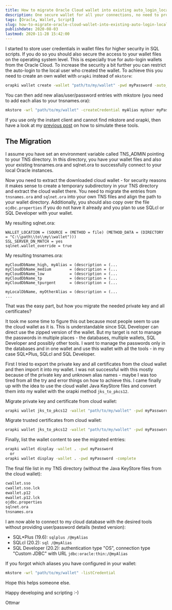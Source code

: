 ```yaml
---
title: How to migrate Oracle Cloud wallet into existing auto_login_local wallet
description: One secure wallet for all your connections, no need to provide passwords in SQL*Plus, SQLcl and SQL Developer
tags: [Oracle, Wallet, Script]
slug: how-to-migrate-oracle-cloud-wallet-into-existing-auto-login-local-wallet
publishdate: 2020-08-03
lastmod: 2020-11-28 15:42:00
---
```


I started to store user credentials in wallet files for higher security in SQL scripts. If you do so you should also secure the access to your wallet files on the operating system level. This is especially true for auto-login wallets from the Oracle Cloud. To increase the security a bit further you can restrict the auto-login to the local user who created the wallet. To achieve this you need to create an own wallet with `orapki` instead of `mkstore`:

```cmd
orapki wallet create -wallet "path/to/my/wallet" -pwd myPassword -auto_login_local
```

You can then add new alias/user/password entries with mkstore (you need to add each alias to your tnsnames.ora):

```cmd
mkstore -wrl "path/to/my/wallet" -createCredential myAlias myUser myPassword
```

If you use only the instant client and cannot find mkstore and orapki, then have a look at my [previous post](/posts/2020-07-29-how-to-use-mkstore-and-orapki-with-oracle-instant-client/) on how to simulate these tools.

## The Migration

I assume you have set an environment variable called TNS_ADMIN pointing to your TNS directory. In this directory, you have your wallet files and also your existing tnsnames.ora and sqlnet.ora to successfully connect to your local Oracle instances.

Now you need to extract the downloaded cloud wallet - for security reasons it makes sense to create a temporary subdirectory in your TNS directory and extract the cloud wallet there. You need to migrate the entries from `tnsnames.ora` and `sqlnet.ora` into your own TNS files and align the path to your wallet directory. Additionally, you should also copy over the file `ojdbc.properties` if you do not have it already and you plan to use SQLcl or SQL Developer with your wallet.

My resulting sqlnet.ora:

```
WALLET_LOCATION = (SOURCE = (METHOD = file) (METHOD_DATA = (DIRECTORY = "C:\\path\\to\\my\\wallet")))
SSL_SERVER_DN_MATCH = yes
sqlnet.wallet_override = true
```

My resulting tnsnames.ora:

```
myCloudDbName_high, myAlias = (description = (...
myCloudDbName_medium        = (description = (...
myCloudDbName_low           = (description = (...
myCloudDbName_tp            = (description = (...
myCloudDbName_tpurgent      = (description = (...

myLocalDbName, myOtherAlias = (description = (...
...
```

That was the easy part, but how you migrate the needed private key and all certificates?

It took me some time to figure this out because most people seem to use the cloud wallet as it is. This is understandable since SQL Developer can direct use the zipped version of the wallet. But my target is not to manage the passwords in multiple places - the databases, multiple wallets, SQL Developer and possibly other tools. I want to manage the passwords only in the databases and in one wallet and use this wallet with all the tools - in my case SQL*Plus, SQLcl and SQL Developer.

First I tried to export the private key and all certificates from the cloud wallet and then import it into my wallet. I was not successful with this mostly because of the private key and unknown alias names - maybe I was too tired from all the try and error things on how to achieve this. I came finally up with the idea to use the cloud wallet Java KeyStore files and convert them into my wallet with the orapki method `jks_to_pkcs12`.

Migrate private key and certificate from cloud wallet:

```cmd
orapki wallet jks_to_pkcs12 -wallet "path/to/my/wallet" -pwd myPassword -keystore "path/to/cloud/wallet/keystore.jks" -jkspwd myCloudWalletPassword
```

Migrate trusted certificates from cloud wallet:

```cmd
orapki wallet jks_to_pkcs12 -wallet "path/to/my/wallet" -pwd myPassword -keystore "path/to/cloud/wallet/truststore.jks" -jkspwd myCloudWalletPassword
```

Finally, list the wallet content to see the migrated entries:

```cmd
orapki wallet display -wallet . -pwd myPassword
  or
orapki wallet display -wallet . -pwd myPassword -complete
```

The final file list in my TNS directory (without the Java KeyStore files from the cloud wallet):

```cmd
cwallet.sso
cwallet.sso.lck
ewallet.p12
ewallet.p12.lck
ojdbc.properties
sqlnet.ora
tnsnames.ora
```

I am now able to connect to my cloud database with the desired tools without providing user/password details (tested version):

- SQL*Plus (19.6): `sqlplus /@myAlias`
- SQLcl (20.2): `sql /@myAlias`
- SQL Developer (20.2): authentication type "OS", connection type "Custom JDBC" with URL `jdbc:oracle:thin:/@myAlias`

If you forgot which aliases you have configured in your wallet:

```cmd
mkstore -wrl "path/to/my/wallet" -listCredential
```

Hope this helps someone else.

Happy developing and scripting :-)

Ottmar
